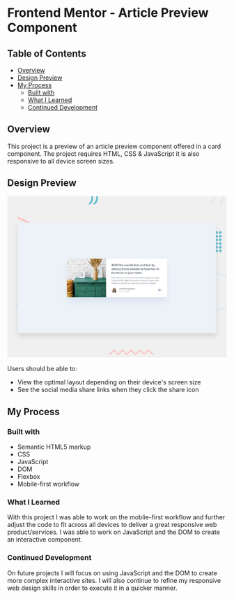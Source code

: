 # Frontend Mentor - Article Preview Component

## Table of Contents

- [Overview](#overview)
- [Design Preview](#design-preview)
- [My Process](#my-process)
  - [Built with](#built-with)
  - [What I Learned](#what-i-learned)
  - [Continued Development](#continued-development)

## Overview

This project is a preview of an article preview component offered in a card component. The project requires HTML, CSS & JavaScript it is also responsive to all device screen sizes.

## Design Preview
![Design preview for the Stats article preview card component coding challenge](./design/desktop-preview.jpg)

Users should be able to:

- View the optimal layout depending on their device's screen size
- See the social media share links when they click the share icon

## My Process

### Built with

- Semantic HTML5 markup
- CSS
- JavaScript
- DOM
- Flexbox
- Mobile-first workflow

### What I Learned

With this project I was able to work on the moblie-first workflow and further adjust the code to fit across all devices to deliver a great responsive web product/services. I was able to work on JavaScript and the DOM to create an interactive component.

### Continued Development

On future projects I will focus on using JavaScript and the DOM to create more complex interactive sites. I will also continue to refine my responsive web design skills in order to execute it in a quicker manner.

